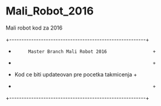 # Mali_Robot_2016
Mali robot kod za 2016

+--------------------------------------------------------+
+          Master Branch Mali Robot 2016                 +
+                                                        +    
+    Kod ce biti updateovan pre pocetka takmicenja       +
+                                                        +
+--------------------------------------------------------+
